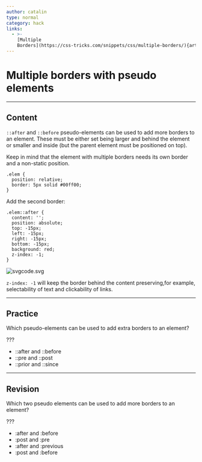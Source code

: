 ```yaml
---
author: catalin
type: normal
category: hack
links:
  - >-
    [Multiple
    Borders](https://css-tricks.com/snippets/css/multiple-borders/){article}
---
```


# Multiple borders with pseudo elements


---

## Content

`::after` and `::before` pseudo-elements can be used to add more borders to an element.
These must be either set being larger and behind the element or smaller and inside (but the parent element must be positioned on top).

Keep in mind that the element with multiple borders needs its own border and a non-static position.

```plain-text
.elem {
  position: relative;
  border: 5px solid #00ff00;
}
```

Add the second border:

```plain-text
.elem::after {
  content: '';
  position: absolute;
  top: -15px;
  left: -15px;
  right: -15px;
  bottom: -15px;
  background: red;
  z-index: -1;
}
```

![svgcode.svg](https://img.enkipro.com/314f902f9748cf7e54dcf197adb0ca01.png)

`z-index: -1` will keep the border behind the content preserving,for example, selectability of text and clickability of links.


---

## Practice

Which pseudo-elements can be used to add extra borders to an element?

???

- ::after and ::before
- ::pre and ::post
- ::prior and ::since


---

## Revision

Which two pseudo elements can be used to add more borders to an element?

???

- :after and :before
- :post and :pre
- :after and :previous
- :post and :before
